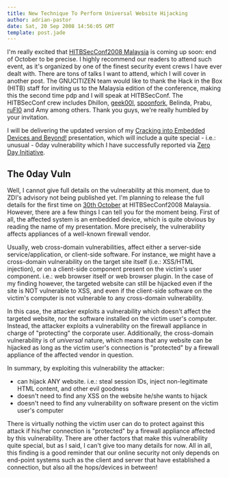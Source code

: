 ```yaml
---
title: New Technique To Perform Universal Website Hijacking
author: adrian-pastor
date: Sat, 20 Sep 2008 14:56:05 GMT
template: post.jade
---
```


I'm really excited that [HITBSecConf2008 Malaysia](http://conference.hackinthebox.org/hitbsecconf2008kl/) is coming up soon: end of October to be precise. I highly recommend our readers to attend such event, as it's organized by one of the finest security event crews I have ever dealt with. There are tons of talks I want to attend, which I will cover in another post. The GNUCITIZEN team would like to thank the Hack in the Box (HITB) staff for inviting us to the Malaysia edition of the conference, making this the second time pdp and I will speak at HITBSecConf. The HITBSecConf crew includes Dhillon, [geek00l](http://geek00l.blogspot.com/), [spoonfork](http://mel.icious.net/), Belinda, Prabu, [ruFI0](http://geeks.serverfreak.biz/rufi0/blog/) and Amy among others. Thank you guys, we're really humbled by your invitation.

I will be delivering the updated version of my [Cracking into Embedded Devices and Beyond!](http://conference.hackinthebox.org/hitbsecconf2008kl/?page_id=186) presentation, which will include a quite special - i.e.: unusual - 0day vulnerability which I have successfully reported via [Zero Day Initiative](http://www.zerodayinitiative.com/).

## The 0day Vuln

Well, I cannot give full details on the vulnerability at this moment, due to ZDI's advisory not being published yet. I'm planning to release the full details for the first time on [30th October](http://conference.hackinthebox.org/hitbsecconf2008kl/agenda.htm) at HITBSecConf2008 Malaysia. However, there are a few things I can tell you for the moment being. First of all, the affected system is an embedded device, which is quite obvious by reading the name of my presentation. More precisely, the vulnerability affects appliances of a well-known firewall vendor.

Usually, web cross-domain vulnerabilities, affect either a server-side service/application, or client-side software. For instance, we might have a cross-domain vulnerability on the target site itself (i.e.: XSS/HTML injection), or on a client-side component present on the victim's user component. i.e.: web browser itself or web browser plugin. In the case of my finding however, the targeted website can still be hijacked even if the site is NOT vulnerable to XSS, and even if the client-side software on the victim's computer is not vulnerable to any cross-domain vulnerability.

In this case, the attacker exploits a vulnerability which doesn't affect the targeted website, nor the software installed on the victim user's computer. Instead, the attacker exploits a vulnerability on the firewall appliance in charge of "protecting" the corporate user. Additionally, the cross-domain vulnerability is of _universal_ nature, which means that any website can be hijacked as long as the victim user's connection is "protected" by a firewall appliance of the affected vendor in question.

In summary, by exploiting this vulnerability the attacker:

* can hijack ANY website. i.e.: steal session IDs, inject non-legitimate HTML content, and other evil goodness
* doesn't need to find any XSS on the website he/she wants to hijack
* doesn't need to find any vulnerability on software present on the victim user's computer

There is virtually nothing the victim user can do to protect against this attack if his/her connection is "protected" by a firewall appliance affected by this vulnerability. There are other factors that make this vulnerability quite special, but as I said, I can't give too many details for now. All in all, this finding is a good reminder that our online security not only depends on end-point systems such as the client and server that have established a connection, but also all the hops/devices in between!
